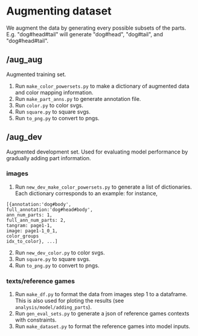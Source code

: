 # Augmenting dataset
We augment the data by generating every possible subsets of the parts. E.g. "dog#head#tail" will generate "dog#head", "dog#tail", and "dog#head#tail".

## /aug_aug
Augmented training set.
1. Run `make_color_powersets.py` to make a dictionary of augmented data and color mapping information.
2. Run `make_part_anns.py` to generate annotation file.
3. Run `color.py` to color svgs.
4. Run `square.py` to square svgs.
5. Run `to_png.py` to convert to pngs.

## /aug_dev
Augmented development set. Used for evaluating model performance by gradually adding part information.

### images
1. Run `new_dev_make_color_powersets.py` to generate a list of dictionaries. Each dictionary corresponds to an example: for instance,
```
[{annotation:'dog#body',
full_annotation:'dog#head#body',
ann_num_parts: 1,
full_ann_num_parts: 2,
tangram: page1-1,
image: page1-1_0_1,
color_groups
idx_to_color}, ...]
```
2. Run `new_dev_color.py` to color svgs.
3. Run `square.py` to square svgs.
4. Run `to_png.py` to convert to pngs.

### texts/reference games
1. Run `make_df.py` to format the data from images step 1 to a dataframe. This is also used for ploting the results (see `analysis/model/adding_parts`).
2. Run `gen_eval_sets.py` to generate a json of reference games contexts with constraints.
3. Run `make_dataset.py` to format the reference games into model inputs.
